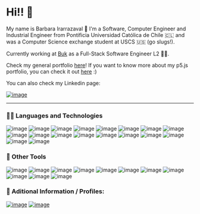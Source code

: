 # Hi!! 👋

My name is Barbara Irarrazaval 🐉 I'm a Software, Computer Engineer and Industrial Engineer from Pontificia Universidad Católica de Chile 🇨🇱 and was a Computer Science exchange student at USCS :us: (go slugs!). 

Currently working at <a href="https://www.buk.cl">Buk</a> as a Full-Stack Software Engineer L2 :woman_technologist:. 

<p1>Check my general portfolio <a href="https://barbaraim.github.io">here</a>!</p1>
<p1>If you want to know more about my p5.js portfolio, you can check it out <a href="https://barbaraim.github.io">here</a> :)</p1>

You can also check my Linkedin page:

<a href="https://www.linkedin.com/in/barbara-irarrazaval/">![image](https://img.shields.io/badge/LinkedIn-0077B5?style=for-the-badge&logo=linkedin&logoColor=white)</a>

---

### :woman_technologist: Languages and Technologies
![image](https://img.shields.io/badge/C-00599C?style=for-the-badge&logo=c&logoColor=white)
![image](https://img.shields.io/badge/HTML5-E34F26?style=for-the-badge&logo=html5&logoColor=white)
![image](https://img.shields.io/badge/JavaScript-323330?style=for-the-badge&logo=javascript&logoColor=F7DF1E)
![image](https://img.shields.io/badge/Python-FFD43B?style=for-the-badge&logo=python&logoColor=blue)
![image](https://img.shields.io/badge/Ruby-CC342D?style=for-the-badge&logo=ruby&logoColor=white)
![image](https://img.shields.io/badge/PostgreSQL-316192?style=for-the-badge&logo=postgresql&logoColor=white)
![image](https://img.shields.io/badge/Docker-2CA5E0?style=for-the-badge&logo=docker&logoColor=white)
![image](https://img.shields.io/badge/Express%20js-000000?style=for-the-badge&logo=express&logoColor=white)
![image](https://img.shields.io/badge/GraphQl-E10098?style=for-the-badge&logo=graphql&logoColor=white)
![image](https://img.shields.io/badge/jQuery-0769AD?style=for-the-badge&logo=jquery&logoColor=white)
![image](https://img.shields.io/badge/Material%20UI-007FFF?style=for-the-badge&logo=mui&logoColor=white)
![image](https://img.shields.io/badge/next%20js-000000?style=for-the-badge&logo=nextdotjs&logoColor=white)
![image](https://img.shields.io/badge/Node%20js-339933?style=for-the-badge&logo=nodedotjs&logoColor=white)
![image](https://img.shields.io/badge/p5%20js-ED225D?style=for-the-badge&logo=p5dotjs&logoColor=white)
![image](https://img.shields.io/badge/React-20232A?style=for-the-badge&logo=react&logoColor=61DAFB)
![image](https://img.shields.io/badge/Ruby_on_Rails-CC0000?style=for-the-badge&logo=ruby-on-rails&logoColor=white)
![image](https://img.shields.io/badge/Unity-100000?style=for-the-badge&logo=unity&logoColor=white)
![image](https://img.shields.io/badge/Amazon_AWS-FF9900?style=for-the-badge&logo=amazonaws&logoColor=white)

### :art: Other Tools
![image](https://img.shields.io/badge/Adobe%20Illustrator-FF9A00?style=for-the-badge&logo=adobe%20illustrator&logoColor=white)
![image](https://img.shields.io/badge/Adobe%20InDesign-FF3366?style=for-the-badge&logo=Adobe%20InDesign&logoColor=white)
![image](https://img.shields.io/badge/Canva-%2300C4CC.svg?&style=for-the-badge&logo=Canva&logoColor=white)
![image](https://img.shields.io/badge/Figma-F24E1E?style=for-the-badge&logo=figma&logoColor=white)
![image](https://img.shields.io/badge/Google%20Sheets-34A853?style=for-the-badge&logo=google-sheets&logoColor=white)
![image](https://img.shields.io/badge/Microsoft_Excel-217346?style=for-the-badge&logo=microsoft-excel&logoColor=white)
![image](https://img.shields.io/badge/Microsoft_PowerPoint-B7472A?style=for-the-badge&logo=microsoft-powerpoint&logoColor=white)
![image](https://img.shields.io/badge/Microsoft_Word-2B579A?style=for-the-badge&logo=microsoft-word&logoColor=white)
![image](https://img.shields.io/badge/Miro-F7C922?style=for-the-badge&logo=Miro&logoColor=050036)
![image](https://img.shields.io/badge/Notion-000000?style=for-the-badge&logo=notion&logoColor=white)
![image](https://img.shields.io/badge/Jira-0052CC?style=for-the-badge&logo=Jira&logoColor=white)

### :scroll: Aditional Information / Profiles:
<a href="https://www.codecademy.com/profiles/barbara_im" >![image](https://img.shields.io/badge/Codecademy-FFF0E5?style=for-the-badge&logo=codecademy&logoColor=303347)</a>
<a href="https://leetcode.com/u/birarrazaval/">![image](https://img.shields.io/badge/-LeetCode-FFA116?style=for-the-badge&logo=LeetCode&logoColor=black)</a>
